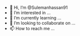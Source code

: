 - 👋 Hi, I’m @Sulemanhassan91
- 👀 I’m interested in ...
- 🌱 I’m currently learning ...
- 💞️ I’m looking to collaborate on ...
- 📫 How to reach me ...

<!---
Sulemanhassan91/Sulemanhassan91 is a ✨ special ✨ repository because its `README.md` (this file) appears on your GitHub profile.
You can click the Preview link to take a look at your changes.
---help
